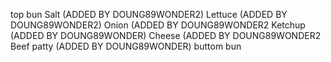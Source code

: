 top bun
Salt (ADDED BY DOUNG89WONDER2)
Lettuce (ADDED BY DOUNG89WONDER2)
Onion (ADDED BY DOUNG89WONDER2
Ketchup (ADDED BY DOUNG89WONDER)
Cheese (ADDED BY DOUNG89WONDER2
Beef patty (ADDED BY DOUNG89WONDER)
buttom bun

